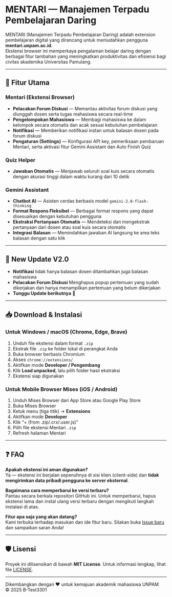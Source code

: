 # MENTARI — Manajemen Terpadu Pembelajaran Daring

MENTARI (Manajemen Terpadu Pembelajaran Daring) adalah extension pembelajaran digital yang dirancang untuk memudahkan pengguna **mentari.unpam.ac.id**.  
Ekstensi browser ini memperkaya pengalaman belajar daring dengan berbagai fitur tambahan yang meningkatkan produktivitas dan efisiensi bagi civitas akademika Universitas Pamulang.

---

## 🚀 Fitur Utama

### Mentari (Ekstensi Browser)
- **Pelacakan Forum Diskusi** — Memantau aktivitas forum diskusi yang diunggah dosen serta tugas mahasiswa secara real-time  
- **Pengelompokan Mahasiswa** — Membagi mahasiswa ke dalam kelompok secara otomatis dan acak sesuai kebutuhan pembelajaran  
- **Notifikasi** — Memberikan notifikasi instan untuk balasan dosen pada forum diskusi
- **Pengaturan (Settings)** — Konfigurasi API key, pemeriksaan pembaruan Mentari, serta aktivasi fitur Gemini Assistant dan Auto Finish Quiz  

### Quiz Helper
- **Jawaban Otomatis** — Menjawab seluruh soal kuis secara otomatis dengan akurasi tinggi dalam waktu kurang dari 10 detik  

### Gemini Assistant
- **Chatbot AI** — Asisten cerdas berbasis model `gemini-2.0-flash-thinking`  
- **Format Respons Fleksibel** — Berbagai format respons yang dapat disesuaikan dengan kebutuhan pengguna  
- **Ekstraksi Pertanyaan Otomatis** — Mendeteksi dan mengekstrak pertanyaan dari dosen atau soal kuis secara otomatis  
- **Integrasi Balasan** — Memindahkan jawaban AI langsung ke area teks balasan dengan satu klik  

---

## 🔔 New Update V2.0
- **Notifikasi** tidak hanya balasan dosen ditambahkan juga balasan mahasiswa
- **Pelacakan Forum Diskusi** Menghapus popup pertemuan yang sudah dikerjakan dan hanya menampilkan pertemuan yang belum dikerjakan
- **Tunggu Update berikutnya** 👋

---

## 📥 Download & Instalasi

### Untuk Windows / macOS (Chrome, Edge, Brave)
1. Unduh file ekstensi dalam format `.zip`  
2. Ekstrak file `.zip` ke folder lokal di perangkat Anda  
3. Buka browser berbasis Chromium  
4. Akses `chrome://extensions/`  
5. Aktifkan mode **Developer / Pengembang**  
6. Klik **Load unpacked**, lalu pilih folder hasil ekstraksi  
7. Ekstensi siap digunakan

### Untuk Mobile Browser Mises (iOS / Android)
1. Unduh Mises Browser dari App Store atau Google Play Store  
2. Buka Mises Browser  
3. Ketuk menu (tiga titik) → **Extensions**  
4. Aktifkan mode **Developer**  
5. Klik “+ (from .zip/.crx/.user.js)”  
6. Pilih file ekstensi Mentari `.zip`  
7. Refresh halaman Mentari  

---

## ❓ FAQ

**Apakah ekstensi ini aman digunakan?**  
Ya — ekstensi ini berjalan sepenuhnya di sisi klien (client-side) dan **tidak mengirimkan data pribadi pengguna ke server eksternal**.

**Bagaimana cara memperbarui ke versi terbaru?**  
Pantau secara berkala repositori GitHub ini. Untuk memperbarui, hapus ekstensi lama dan instal ulang versi terbaru dengan mengikuti langkah instalasi di atas.

**Fitur apa saja yang akan datang?**  
Kami terbuka terhadap masukan dan ide fitur baru. Silakan buka [Issue baru](https://github.com/B-Test3301/dispute/issues) dan sampaikan saran Anda!

---

## 🛡 Lisensi

Proyek ini dilisensikan di bawah **MIT License**. Untuk informasi lengkap, lihat file [LICENSE](LICENSE).

---

Dikembangkan dengan ❤️ untuk kemajuan akademik mahasiswa UNPAM  
© 2025 B-Test3301
